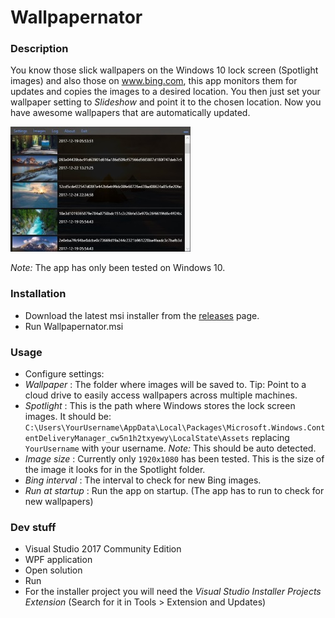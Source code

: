 # Wallpapernator

### Description
You know those slick wallpapers on the Windows 10 lock screen (Spotlight images) and also those on www.bing.com, 
this app monitors them for updates and copies the images to a desired location. You then just set your
wallpaper setting to _Slideshow_ and point it to the chosen location. Now you have awesome
wallpapers that are automatically updated.

![alt text](https://raw.githubusercontent.com/unagi-dev/wallpapernator/master/screenshot.jpg "Wallpapernator")

_Note:_ The app has only been tested on Windows 10.

### Installation
- Download the latest msi installer from the [releases](https://github.com/unagi-dev/wallpapernator/releases) page.
- Run Wallpapernator.msi

### Usage
- Configure settings:
- _Wallpaper_ : The folder where images will be saved to. Tip: Point to a cloud drive to easily access wallpapers across multiple machines.
- _Spotlight_ : This is the path where Windows stores the lock screen images. It should be: `C:\Users\YourUsername\AppData\Local\Packages\Microsoft.Windows.ContentDeliveryManager_cw5n1h2txyewy\LocalState\Assets` replacing `YourUsername` with your username. _Note:_ This should be auto detected.
- _Image_ _size_ : Currently only `1920x1080` has been tested. This is the size of the image it looks for in the Spotlight folder.
- _Bing_ _interval_ : The interval to check for new Bing images.
- _Run_ _at_ _startup_ : Run the app on startup. (The app has to run to check for new wallpapers)

### Dev stuff
- Visual Studio 2017 Community Edition
- WPF application
- Open solution
- Run
- For the installer project you will need the _Visual Studio Installer Projects Extension_ (Search for it in Tools > Extension and Updates)
